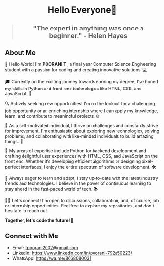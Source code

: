 # <h1 align="center">Hello Everyone👋</h1>

> ## <h2 align="center"> "The expert in anything was once a beginner." - Helen Hayes </h2></p>     

## About Me
👋 Hello World! I'm <b> POORANI T </b>, a final year Computer Science Engineering student with a passion for coding and creating innovative solutions. 💻

🎓 Currently on the exciting journey towards earning my degree, I've honed my skills in Python and front-end technologies like HTML, CSS, and JavaScript. 🚀

🔍 Actively seeking new opportunities! I'm on the lookout for a challenging job opportunity or an enriching internship where I can apply my knowledge, learn, and contribute to meaningful projects. 🌐

🚀 As a self-motivated individual, I thrive on challenges and constantly strive for improvement. I'm enthusiastic about exploring new technologies, solving problems, and collaborating with like-minded individuals to build amazing things. 🌟

🤖 My areas of expertise include Python for backend development and crafting delightful user experiences with HTML, CSS, and JavaScript on the front end. Whether it's developing efficient algorithms or designing pixel-perfect interfaces, I enjoy the entire spectrum of software development. 🛠️

🌱 Always eager to learn and adapt, I stay up-to-date with the latest industry trends and technologies. I believe in the power of continuous learning to stay ahead in the fast-paced world of tech. 📚

👨‍💻 Let's connect! I'm open to discussions, collaboration, and, of course, job or internship opportunities. Feel free to explore my repositories, and don't hesitate to reach out.

<b>Together, let's code the future! 🚀 </b>

## Connect with Me
* Email: tpoorani2002@gmail.com
* LinkedIn: https://www.linkedin.com/in/poorani-792a50223/
* WhatsApp: https://wa.me/8668080031
